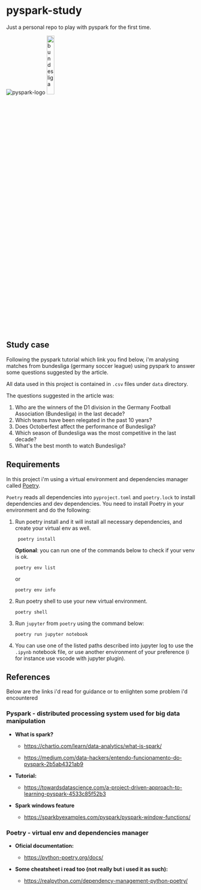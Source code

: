 # pyspark-study
Just a personal repo to play with pyspark for the first time.

![pyspark-logo](https://www.nobleprog.com.br/sites/hitrahr/files/category_images/height100_scale/pyspark_training.png?t=59415bb3) <img src="https://upload.wikimedia.org/wikipedia/pt/f/f9/Bundesliga_logo_%282017%29.png" alt="bundesliga" width="20%">

## Study case
Following the pyspark tutorial which link you find below, i'm analysing matches from bundesliga (germany soccer league) using pyspark to answer some questions suggested by the article.

All data used in this project is contained in `.csv` files under `data` directory.

The questions suggested in the article was:

1) Who are the winners of the D1 division in the Germany Football Association (Bundesliga) in the last decade?
2) Which teams have been relegated in the past 10 years?
3) Does Octoberfest affect the performance of Bundesliga?
4) Which season of Bundesliga was the most competitive in the last decade?
5) What's the best month to watch Bundesliga?

## Requirements
In this project i'm using a virtual environment and dependencies manager called [Poetry](https://python-poetry.org/docs/).

`Poetry` reads all dependencies into `pyproject.toml` and `poetry.lock` to install dependencies and dev dependencies. You need to install Poetry in your environment and do the following:

1) Run poetry install and it will install all necessary dependencies, and create your virtual env as well.
   ```
    poetry install
   ```
   **Optional**: you can run one of the commands below to check if your venv is ok.
   ```
   poetry env list
   ```
   or
   ```
   poetry env info
   ```

2) Run poetry shell to use your new virtual environment.
   ```
   poetry shell
   ```
3) Run `jupyter` from `poetry` using the command below:
   ```
   poetry run jupyter notebook
   ```
4) You can use one of the listed paths described into jupyter log to use the `.ipynb` notebook file, or use another environment of your preference (i for instance use vscode with jupyter plugin).

## References

Below are the links i'd read for guidance or to enlighten some problem i'd encountered

### **Pyspark** - distributed processing system used for big data manipulation
- **What is spark?**

  - https://chartio.com/learn/data-analytics/what-is-spark/

  - https://medium.com/data-hackers/entendo-funcionamento-do-pyspark-2b5ab4321ab9

- **Tutorial:**
  - https://towardsdatascience.com/a-project-driven-approach-to-learning-pyspark-4533c85f52b3
- **Spark windows feature**
  - https://sparkbyexamples.com/pyspark/pyspark-window-functions/

### **Poetry** - virtual env and dependencies manager
- **Oficial documentation:**
  - https://python-poetry.org/docs/

- **Some cheatsheet i read too (not really but i used it as such):**
  - https://realpython.com/dependency-management-python-poetry/